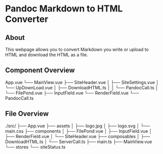 # Pandoc Markdown to HTML Converter

## About

This webpage allows you to convert Markdown you write or upload to HTML
and download the HTML as a file.

## Component Overview

App.vue
└── MainView.vue
    ├── SiteHeader.vue
    │   ├── SiteSettings.vue
    │   └── UpDownLoad.vue
    │       ├── DownloadHTML.ts
    │       │   └── PandocCall.ts
    │       └── FilePond.vue
    ├── InputField.vue
    └── RenderField.vue
        └── PandocCall.ts

## File Overview

./src/
├── App.vue
├── assets
│   ├── logo.jpg
│   ├── logo.svg
│   └── main.css
├── components
│   ├── FilePond.vue
│   ├── InputField.vue
│   ├── RenderField.vue
│   └── SiteHeader.vue
├── composables
│   ├── DownloadHTML.ts
│   └── ServerCall.ts
├── main.ts
├── MainView.vue
└── stores
    └── siteStatus.ts

